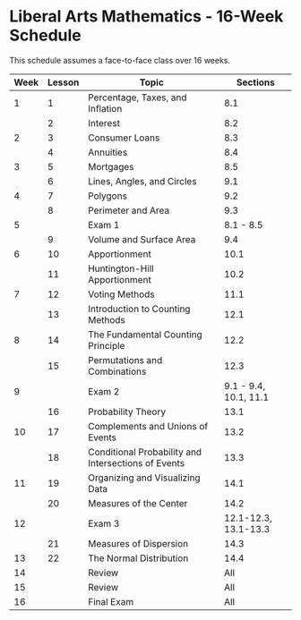 # Liberal Arts Mathematics - 16-Week Schedule

This schedule assumes a face-to-face class over 16 weeks.

|Week | Lesson | Topic | Sections |
|---|---|---|---|
| 1| 1|	Percentage, Taxes, and Inflation |8.1|
|  | 2|	Interest |8.2|
| 2| 3|	Consumer Loans |8.3|
|  | 4|	Annuities	|8.4|
|	3| 5|	Mortgages	|8.5|
|	 | 6|	Lines, Angles, and Circles |9.1|
| 4| 7|	Polygons |9.2|
|	 | 8|	Perimeter and Area |9.3|
| 5|  | Exam 1 | 8.1 - 8.5 |
|	 | 9|	Volume and Surface Area	|9.4|
|	6|10|	Apportionment |10.1|
|  |11|	Huntington-Hill Apportionment	|10.2|
|	7|12|	Voting Methods |11.1|
|	 |13|	Introduction to Counting Methods |12.1|
| 8|14|	The Fundamental Counting Principle |12.2|
|	 |15|	Permutations and Combinations |12.3|
| 9|  | Exam 2 |9.1 - 9.4, 10.1, 11.1|
|  |16|	Probability Theory |13.1|
|10|17|	Complements and Unions of Events |13.2|
|  |18|	Conditional Probability and Intersections of Events |13.3|
|11|19|	Organizing and Visualizing Data	|14.1|
|  |20|	Measures of the Center |14.2|
|12|  | Exam 3 |12.1-12.3, 13.1-13.3|
|  |21|	Measures of Dispersion |14.3|
|13|22|	The Normal Distribution |14.4|
|14|  | Review |All|
|15|  | Review |All|
|16|	| Final Exam |All|

